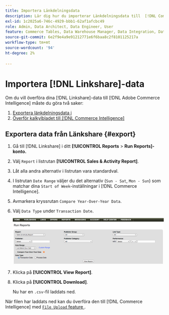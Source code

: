 ```yaml
---
title: Importera Länkdelningsdata
description: Lär dig hur du importerar Länkdelningsdata till  [!DNL Commerce Intelligence].
exl-id: 1c2025a6-746c-4929-bbb1-62af1afcbc49
role: Admin, Data Architect, Data Engineer, User
feature: Commerce Tables, Data Warehouse Manager, Data Integration, Data Import/Export
source-git-commit: 6e2f9e4a9e91212771e6f6baa8c2f8101125217a
workflow-type: tm+mt
source-wordcount: '94'
ht-degree: 2%

---
```


# Importera [!DNL Linkshare]-data

Om du vill överföra dina [!DNL Linkshare]-data till [!DNL Adobe Commerce Intelligence] måste du göra två saker:

1. [Exportera länkdelningsdata i ](#export)
1. [Överför kalkylbladet till  [!DNL Commerce Intelligence]](../connecting-data/using-file-uploader.md)

## Exportera data från Länkshare {#export}

1. Gå till [!DNL Linkshare] i ditt **[!UICONTROL Reports** > **Run Reports]-konto.**

1. Välj `Report` i listrutan **[!UICONTROL Sales & Activity Report]**.

1. Låt alla andra alternativ i listrutan vara standardval.

1. I listrutan `Date Range` väljer du det alternativ (`Sun - Sat`, `Mon - Sun`) som matchar dina `Start of Week`-inställningar i [!DNL Commerce Intelligence].

1. Avmarkera kryssrutan `Compare Year-Over-Year Data`.

1. Välj `Data Type` under `Transaction Date`.

   ![importerar\_linkshare\_data.png](../../../assets/importing_linkshare_data.png)

1. Klicka på **[!UICONTROL View Report]**.

1. Klicka på **[!UICONTROL Download]**.

   Nu har en `.csv`-fil laddats ned.

När filen har laddats ned kan du överföra den till [!DNL Commerce Intelligence] med [`File Upload` feature ](../connecting-data/using-file-uploader.md) .
